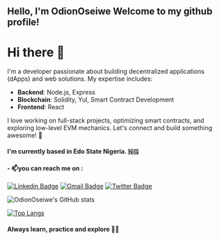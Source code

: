 
## Hello, I'm OdionOseiwe  Welcome to my github profile!

# Hi there 👋  

I'm a developer passionate about building decentralized applications (dApps) and web solutions. My expertise includes:  

- **Backend**: Node.js, Express  
- **Blockchain**: Solidity, Yul, Smart Contract Development  
- **Frontend**: React  

I love working on full-stack projects, optimizing smart contracts, and exploring low-level EVM mechanics. Let's connect and build something awesome! 🚀  


#### I'm currently based in Edo State Nigeria. :nigeria: ####

####  - 📫you can reach me on : 
[![Linkedin Badge](https://img.shields.io/badge/-LinkedIn-blue?style=flat-square&logo=Linkedin&logoColor=white&link=https:https://www.linkedin.com/in/odion-oseiwe-6803ba237/)](https://www.linkedin.com/in/odion-oseiwe-6803ba237/) 
 [![Gmail Badge](https://img.shields.io/badge/-Gmail-c14438?style=flat-square&logo=Gmail&logoColor=white&link=mailto:oseiweifebhor@gmail.com)](mailto:oseiweifebhor@gmail.com)
 [![Twitter Badge](https://img.shields.io/badge/-Twitter-blue?style=flat-square&logo=Twitter&logoColor=white&link=https://twitter.com/OdionOseiwe)](https://twitter.com/OdionOseiwe) 


![OdionOseiwe's GitHub stats](https://github-readme-stats.vercel.app/api?username=OdionOseiwe&show_icons=true&theme=radical)


[![Top Langs](https://github-readme-stats.vercel.app/api/top-langs/?username=OdionOseiwe&layout=compact)](https://github.com/OdionOseiwe/github-readme-stats)


  #### Always learn, practice and explore :ok_woman: ####
